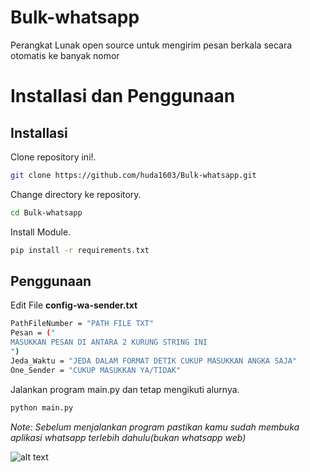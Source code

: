 # Bulk-whatsapp
Perangkat Lunak open source untuk mengirim pesan berkala secara otomatis ke banyak nomor

# Installasi dan Penggunaan

## Installasi

Clone repository ini!.

```bash
git clone https://github.com/huda1603/Bulk-whatsapp.git
```

Change directory ke repository.

```bash
cd Bulk-whatsapp
```

Install Module.

```bash
pip install -r requirements.txt
```

## Penggunaan

Edit File **config-wa-sender.txt**

```bash
PathFileNumber = "PATH FILE TXT"
Pesan = ("
MASUKKAN PESAN DI ANTARA 2 KURUNG STRING INI
")
Jeda_Waktu = "JEDA DALAM FORMAT DETIK CUKUP MASUKKAN ANGKA SAJA"
One_Sender = "CUKUP MASUKKAN YA/TIDAK"
```

Jalankan program main.py dan tetap mengikuti alurnya.

```bash
python main.py
```
*Note: Sebelum menjalankan program pastikan kamu sudah membuka aplikasi whatsapp terlebih dahulu(bukan whatsapp web)*

![alt text](https://drive.google.com/file/d/1AODLFDje6OAg_D9J8eWhxhdO-nAkJSWj/view?usp=drivesdk)
